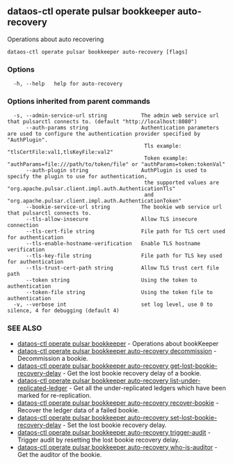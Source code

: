 ## dataos-ctl operate pulsar bookkeeper auto-recovery

Operations about auto recovering

```
dataos-ctl operate pulsar bookkeeper auto-recovery [flags]
```

### Options

```
  -h, --help   help for auto-recovery
```

### Options inherited from parent commands

```
  -s, --admin-service-url string           The admin web service url that pulsarctl connects to. (default "http://localhost:8080")
      --auth-params string                 Authentication parameters are used to configure the authentication provider specified by "AuthPlugin".
                                            Tls example: "tlsCertFile:val1,tlsKeyFile:val2"
                                            Token example: "authParams=file:///path/to/token/file" or "authParams=token:tokenVal"
      --auth-plugin string                 AuthPlugin is used to specify the plugin to use for authentication,
                                            the supported values are "org.apache.pulsar.client.impl.auth.AuthenticationTls"
                                            and "org.apache.pulsar.client.impl.auth.AuthenticationToken"
      --bookie-service-url string          The bookie web service url that pulsarctl connects to.
      --tls-allow-insecure                 Allow TLS insecure connection
      --tls-cert-file string               File path for TLS cert used for authentication
      --tls-enable-hostname-verification   Enable TLS hostname verification
      --tls-key-file string                File path for TLS key used for authentication
      --tls-trust-cert-path string         Allow TLS trust cert file path
      --token string                       Using the token to authentication
      --token-file string                  Using the token file to authentication
  -v, --verbose int                        set log level, use 0 to silence, 4 for debugging (default 4)
```

### SEE ALSO

* [dataos-ctl operate pulsar bookkeeper](dataos-ctl_operate_pulsar_bookkeeper.md)	 - Operations about bookKeeper
* [dataos-ctl operate pulsar bookkeeper auto-recovery decommission](dataos-ctl_operate_pulsar_bookkeeper_auto-recovery_decommission.md)	 - Decommission a bookie.
* [dataos-ctl operate pulsar bookkeeper auto-recovery get-lost-bookie-recovery-delay](dataos-ctl_operate_pulsar_bookkeeper_auto-recovery_get-lost-bookie-recovery-delay.md)	 - Get the lost bookie recovery delay of a bookie.
* [dataos-ctl operate pulsar bookkeeper auto-recovery list-under-replicated-ledger](dataos-ctl_operate_pulsar_bookkeeper_auto-recovery_list-under-replicated-ledger.md)	 - Get all the under-replicated ledgers which have been marked for re-replication.
* [dataos-ctl operate pulsar bookkeeper auto-recovery recover-bookie](dataos-ctl_operate_pulsar_bookkeeper_auto-recovery_recover-bookie.md)	 - Recover the ledger data of a failed bookie.
* [dataos-ctl operate pulsar bookkeeper auto-recovery set-lost-bookie-recovery-delay](dataos-ctl_operate_pulsar_bookkeeper_auto-recovery_set-lost-bookie-recovery-delay.md)	 - Set the lost bookie recovery delay.
* [dataos-ctl operate pulsar bookkeeper auto-recovery trigger-audit](dataos-ctl_operate_pulsar_bookkeeper_auto-recovery_trigger-audit.md)	 - Trigger audit by resetting the lost bookie recovery delay.
* [dataos-ctl operate pulsar bookkeeper auto-recovery who-is-auditor](dataos-ctl_operate_pulsar_bookkeeper_auto-recovery_who-is-auditor.md)	 - Get the auditor of the bookie.

